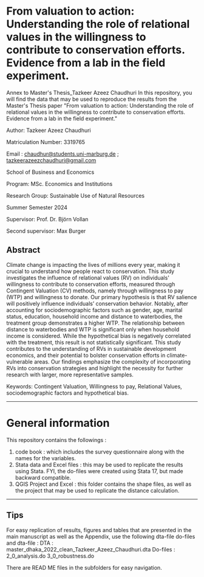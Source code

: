 # From valuation to action: Understanding the role of relational values in the willingness to contribute to conservation efforts. Evidence from a lab in the field experiment.
Annex to Master's Thesis_Tazkeer Azeez Chaudhuri
In this repository, you will find the data that may be used to reproduce the results from the Master's Thesis paper "From valuation to action: Understanding the role of relational values in the willingness to contribute to conservation efforts. Evidence from a lab in the field experiment."


Author: Tazkeer Azeez Chaudhuri

Matriculation Number: 3319765

Email : chaudhur@students.uni-marburg.de ; tazkeerazeezchaudhuri@gmail.com

School of Business and Economics

Program: MSc. Economics and Institutions 

Research Group: Sustainable Use of Natural Resources

Summer Semester 2024

Supervisor: Prof. Dr. Björn Vollan 

Second supervisor: Max Burger


## Abstract
Climate change is impacting the lives of millions every year, making it crucial to understand how people react to conservation. This study investigates the influence of relational values (RV) on individuals' willingness to contribute to conservation efforts, measured through Contingent Valuation (CV) methods, namely through willingness to pay (WTP) and willingness to donate. Our primary hypothesis is that RV salience will positively influence individuals’ conservation behavior. Notably, after accounting for sociodemographic factors such as gender, age, marital status, education, household income and distance to waterbodies, the treatment group demonstrates a higher WTP. The relationship between distance to waterbodies and WTP is significant only when household income is considered. While the hypothetical bias is negatively correlated with the treatment, this result is not statistically significant. This study contributes to the understanding of RVs in sustainable development economics, and their potential to bolster conservation efforts in climate-vulnerable areas. Our findings emphasize the complexity of incorporating RVs into conservation strategies and highlight the necessity for further research with larger, more representative samples.

Keywords: Contingent Valuation, Willingness to pay, Relational Values, sociodemographic factors and   hypothetical bias.  

-----------------------------------------------------------------------------------------------------------------------------------------------------------------------------------------------------------

# General information
This repository contains the followings : 
  1. code book : which includes the survey questionnaire along with the names for the variables.
  2. Stata data and Excel files : this may be used to replicate the results using Stata. FYI, the do-files were created using Stata 17, but made backward compatible. 
  3. QGIS Project and Excel : this folder contains the shape files, as well as the project that may be used to replicate the distance calculation.

-----------------------------------------------------------------------------------------------------------------------------------------------------------------------------------------------------------
## Tips
For easy replication of results, figures and tables that are presented in the main manuscript as well as the Appendix, use the following dta-file do-files and dta-file :
DTA : master_dhaka_2022_clean_Tazkeer_Azeez_Chaudhuri.dta
Do-files : 2_0_analysis.do
           3_0_robustness.do

There are READ ME files in the subfolders for easy navigation.

  



